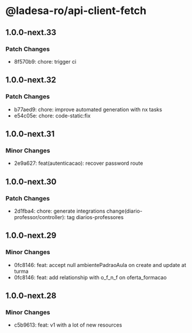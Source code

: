 # @ladesa-ro/api-client-fetch

## 1.0.0-next.33

### Patch Changes

- 8f570b9: chore: trigger ci

## 1.0.0-next.32

### Patch Changes

- b77aed9: chore: improve automated generation with nx tasks
- e54c05e: chore: code-static:fix

## 1.0.0-next.31

### Minor Changes

- 2e9a627: feat(autenticacao): recover password route

## 1.0.0-next.30

### Patch Changes

- 2d1fba4: chore: generate integrations
  change(diario-professor/controller): tag diarios-professores

## 1.0.0-next.29

### Minor Changes

- 0fc8146: feat: accept null ambientePadraoAula on create and update at turma
- 0fc8146: feat: add relationship with o_f_n_f on oferta_formacao

## 1.0.0-next.28

### Minor Changes

- c5b9613: feat: v1 with a lot of new resources
